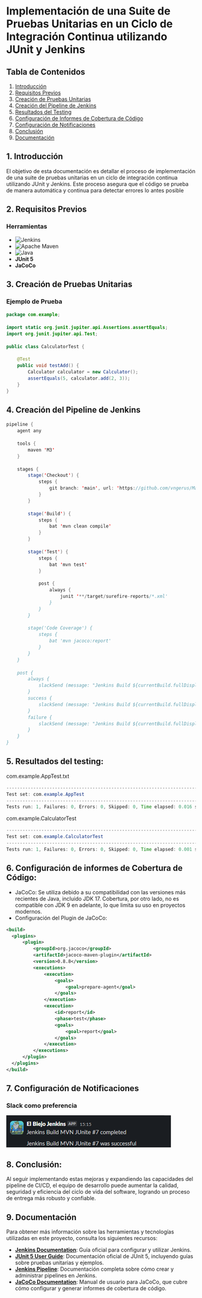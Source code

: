 # Implementación de una Suite de Pruebas Unitarias en un Ciclo de Integración Continua utilizando JUnit y Jenkins

## Tabla de Contenidos

1. [Introducción](#1-introducción)
2. [Requisitos Previos](#2-requisitos-previos)
3. [Creación de Pruebas Unitarias](#3-creación-de-pruebas-unitarias)
4. [Creación del Pipeline de Jenkins](#4-creación-del-pipeline-de-jenkins)
5. [Resultados del Testing](#5-resultados-del-testing)
6. [Configuración de Informes de Cobertura de Código](#6-configuración-de-informes-de-cobertura-de-código)
7. [Configuración de Notificaciones](#7-configuración-de-notificaciones)
8. [Conclusión](#8-conclusión)
9. [Documentación](#9-documentación)


## 1. Introducción
El objetivo de esta documentación es detallar el proceso de implementación de una suite de pruebas unitarias en un ciclo de integración continua utilizando JUnit y Jenkins. Este proceso asegura que el código se prueba de manera automática y continua para detectar errores lo antes posible

## 2. Requisitos Previos
### Herramientas
- ![Jenkins](https://img.shields.io/badge/jenkins-%232C5263.svg?style=for-the-badge&logo=jenkins&logoColor=white)
- ![Apache Maven](https://img.shields.io/badge/Apache%20Maven-C71A36?style=for-the-badge&logo=Apache%20Maven&logoColor=white)
- ![Java](https://img.shields.io/badge/java-%23ED8B00.svg?style=for-the-badge&logo=openjdk&logoColor=white)
- **JUnit 5**
- **JaCoCo**

## 3. Creación de Pruebas Unitarias
### Ejemplo de Prueba
```java
package com.example;

import static org.junit.jupiter.api.Assertions.assertEquals;
import org.junit.jupiter.api.Test;

public class CalculatorTest {

    @Test
    public void testAdd() {
        Calculator calculator = new Calculator();
        assertEquals(5, calculator.add(2, 3));
    }
}
```
## 4. Creación del Pipeline de Jenkins
```java
pipeline {
    agent any

    tools {
        maven 'M3'
    }

    stages {
        stage('Checkout') {
            steps {
                git branch: 'main', url: 'https://github.com/vngerus/Maven-JUnite.git'
            }
        }

        stage('Build') {
            steps {
                bat 'mvn clean compile'
            }
        }

        stage('Test') {
            steps {
                bat 'mvn test'
            }

            post {
                always {
                    junit '**/target/surefire-reports/*.xml'
                }
            }
        }

        stage('Code Coverage') {
            steps {
                bat 'mvn jacoco:report'
            }
        }
    }

    post {
        always {
            slackSend (message: "Jenkins Build ${currentBuild.fullDisplayName} Estado actual:")
        }
        success {
            slackSend (message: "Jenkins Build ${currentBuild.fullDisplayName} Se ha completado exitosamente")
        }
        failure {
            slackSend (message: "Jenkins Build ${currentBuild.fullDisplayName} Ha fallado la implementación")
        }
    }
}
```

## 5. Resultados del testing:
com.example.AppTest.txt 
```java
-------------------------------------------------------------------------------
Test set: com.example.AppTest
-------------------------------------------------------------------------------
Tests run: 1, Failures: 0, Errors: 0, Skipped: 0, Time elapsed: 0.016 s - in com.example.AppTest
```
com.example.CalculatorTest
```java
-------------------------------------------------------------------------------
Test set: com.example.CalculatorTest
-------------------------------------------------------------------------------
Tests run: 1, Failures: 0, Errors: 0, Skipped: 0, Time elapsed: 0.001 s - in com.example.CalculatorTest
```
## 6. Configuración de informes de Cobertura de Código:
-  JaCoCo: Se utiliza debido a su compatibilidad con las versiones más recientes de Java, incluido JDK 17. Cobertura, por otro lado, no es compatible con JDK 9 en adelante, lo que limita su uso en proyectos modernos.
-  Configuración del Plugin de JaCoCo:
  ```xml
  <build>
    <plugins>
        <plugin>
            <groupId>org.jacoco</groupId>
            <artifactId>jacoco-maven-plugin</artifactId>
            <version>0.8.8</version>
            <executions>
                <execution>
                    <goals>
                        <goal>prepare-agent</goal>
                    </goals>
                </execution>
                <execution>
                    <id>report</id>
                    <phase>test</phase>
                    <goals>
                        <goal>report</goal>
                    </goals>
                </execution>
            </executions>
        </plugin>
    </plugins>
</build>
  ```
## 7. Configuración de Notificaciones
 ### Slack como preferencia 
 ![Jenkins](https://github.com/vngerus/Maven-JUnite/blob/main/img/jenkins.png)

## 8. Conclusión:
Al seguir implementando estas mejoras y expandiendo las capacidades del pipeline de CI/CD, el equipo de desarrollo puede aumentar la calidad, seguridad y eficiencia del ciclo de vida del software, logrando un proceso de entrega más robusto y confiable.


## 9. Documentación

Para obtener más información sobre las herramientas y tecnologías utilizadas en este proyecto, consulta los siguientes recursos:

- **[Jenkins Documentation](https://www.jenkins.io/doc/)**: Guía oficial para configurar y utilizar Jenkins.
- **[JUnit 5 User Guide](https://junit.org/junit5/docs/current/user-guide/)**: Documentación oficial de JUnit 5, incluyendo guías sobre pruebas unitarias y ejemplos.
- **[Jenkins Pipeline](https://www.jenkins.io/doc/book/pipeline/)**: Documentación completa sobre cómo crear y administrar pipelines en Jenkins.
- **[JaCoCo Documentation](https://www.jacoco.org/jacoco/trunk/doc/)**: Manual de usuario para JaCoCo, que cubre cómo configurar y generar informes de cobertura de código.
